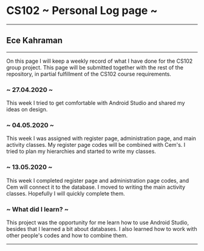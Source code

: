 # CS102 ~ Personal Log page ~
****
## Ece Kahraman 
****

On this page I will keep a weekly record of what I have done for the CS102 group project. This page will be submitted together with the rest of the repository, in partial fulfillment of the CS102 course requirements.

### ~ 27.04.2020 ~
This week I tried to get comfortable with Android Studio and shared my ideas on design.

### ~ 04.05.2020 ~
This week I was assigned with register page, administration page, and main activity classes. My register page codes will be combined with Cem's. I tried to plan my hierarchies and started to write my classes.

### ~ 13.05.2020 ~
This week I completed register page and administration page codes, and Cem will connect it to the database. I moved to writing the main activity classes. Hopefully I will quickly complete them.

### ~ What did I learn? ~
This project was the opportunity for me learn how to use Android Studio, besides that I learned a bit about databases. I also learned how to work with other people's codes and how to combine them.
****
